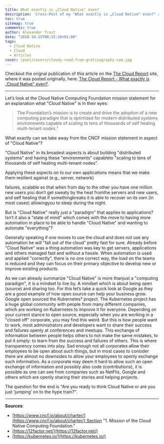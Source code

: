 ```yaml
---
title: What exactly is „Cloud Native" even?
description: 'Cross-Post of my "What exactly is „Cloud Native" even?" article from "The Cloud Report"'
toc: true
sitemap: true
comments: true
author: Alexander Trost
date: "2018-10-15T08:15:20+01:00"
tags:
  - Cloud Native
  - Cloud
  - Articles
cover: /post/covers/cloudy-road-from-gratisography-com.jpg
---
```


Checkout the orignal publication of this article on the [The Cloud Report](http://the-report.cloud/) site, where it was posted originally, here: [The Cloud Report - What exactly is „Cloud Native" even?](http://the-report.cloud/what-exactly-is-cloud-native-even).

***

Let’s look at the Cloud Native Computing Foundation mission statement for an explanation what "Cloud Native" is in their eyes:

> The Foundation’s mission is to create and drive the adoption of a new computing paradigm that is optimized for modern distributed systems environments capable of scaling to tens of thousands of self healing multi-tenant nodes.¹

What exactly can we take away from the CNCF mission statement in aspect of "Cloud Native"?

"Cloud Native" in its broadest aspects is about building "distributed systems" and having these "environments" capableto "scaling to tens of thousands of self healing multi-tenant nodes".

Applying these aspects on to our own applications means that we make them resilient against (e.g., server, network)

failures, scalable so that when from day to the other you have one million new users you don’t get sweaty by the heat fromthe servers and new users, and self healing that if somethingbreaks it is able to recover on its own (in most cases) allowingyou to sleep during the night.

But is "Cloud Native" really just a "paradigm" that applies to applications? Isn’t it also a "state of mind" which comes with the move to having more automation in place to be able to handle "Cloud Native" and wanting to automate "everything"?

Generally speaking if one moves to use the cloud and does not use any automation he will "fall out of the cloud" pretty fast for sure. Already before "Cloud Native" was a thing automation was key to get servers, applications and others managed fast and without a hassle. When automation is used and applied "correctly", there is no one correct way, the load on the teams is reduced and they can focus on their primary objective to develop new or improve existing products.

As we can already summarize "Cloud Native" is more thanjust a "computing paradigm", it is a mindset to live by. A mindset which is about being open (source) and sharing too. For this let’s take a quick look at Google as they are a good example of how open source can help your business grow. Google open sourced the Kubernetes² project. The Kubernetes project has a huge global community with people from many different companies, which are working on Kubernetes to improve it for everyone. Depending on your current stance to open source, especially when you are working in a "closed off" corporate, you may find this weird. But this is how people want to work, most administrators and developers want to share their success and failures openly at conferences and meetups. This exchange of information between people helps others to not make the same mistakes, to put it simply: to learn from the success and failures of others. This is where transparency comes into play. Sad enough not all corporates allow their employees to be open about such things, but in most cases to consider there are almost no downsides to allow your employees to openly exchange such information. As a corporate may deem it hard to allow such an open exchange of information and possibly also code (contributions), it is possible as one can see from companies such as NetFlix, Google and others which are openly sharing their stories and helping projects.

The question for the end is "Are you ready to think Cloud Native or are you just ‘jumping’ on to the hype train?".

***

**Sources**:

* [https://www.cncf.io/about/charter/](https://www.cncf.io/about/charter/) Section "1. Mission of the Cloud Native Computing Foundation."
* [https://12factor.net/](https://12factor.net/)
* [https://kubernetes.io/](https://kubernetes.io/)
